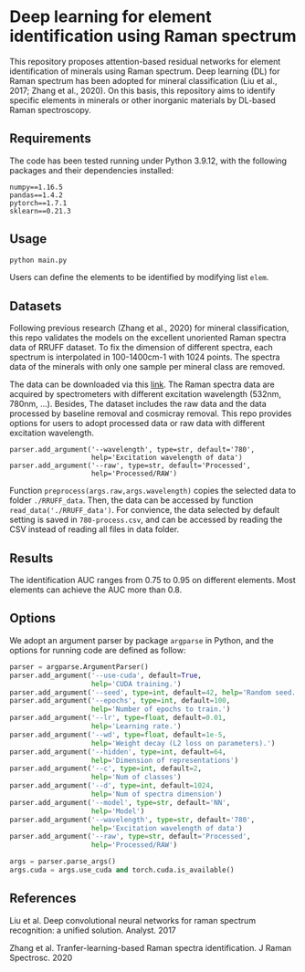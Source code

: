 # Deep learning for element identification using Raman spectrum

This repository proposes attention-based residual networks for element identification of minerals using Raman spectrum. Deep learning (DL) for Raman spectrum has been adopted for mineral classification (Liu et al., 2017; Zhang et al., 2020). On this basis, this repository aims to identify specific elements in minerals or other inorganic materials by DL-based Raman spectroscopy. 

## Requirements

The code has been tested running under Python 3.9.12, with the following packages and their dependencies installed:

```
numpy==1.16.5
pandas==1.4.2
pytorch==1.7.1
sklearn==0.21.3
```

## Usage

```bash
python main.py
```

Users can define the elements to be identified by modifying list `elem`.

## Datasets

Following previous research (Zhang et al., 2020) for mineral classification, this repo validates the models on the excellent unoriented Raman spectra data of RRUFF dataset. To fix the dimension of different spectra, each spectrum is interpolated in 100-1400cm-1 with 1024 points. The spectra data of the minerals with only one sample per mineral class are removed.

The data can be downloaded via this [link](https://rruff.info/zipped_data_files/raman/excellent_unoriented.zip). The Raman spectra data are acquired by spectrometers with different excitation wavelength (532nm, 780nm, ...). Besides, The dataset includes the raw data and the data processed by baseline removal and cosmicray removal. This repo provides options for users to adopt processed data or raw data with different excitation wavelength.

```
parser.add_argument('--wavelength', type=str, default='780',
                    help='Excitation wavelength of data')
parser.add_argument('--raw', type=str, default='Processed',
                    help='Processed/RAW')  
```

Function `preprocess(args.raw,args.wavelength)` copies the selected data to folder `./RRUFF_data`. Then, the data can be accessed by function `read_data('./RRUFF_data')`. For convience, the data selected by default setting is saved in `780-process.csv`, and can be accessed by reading the CSV instead of reading all files in data folder.

## Results

The identification AUC ranges from 0.75 to 0.95 on different elements. Most elements can achieve the AUC more than 0.8.

## Options

We adopt an argument parser by package  `argparse` in Python, and the options for running code are defined as follow:

```python
parser = argparse.ArgumentParser()
parser.add_argument('--use-cuda', default=True,
                    help='CUDA training.')
parser.add_argument('--seed', type=int, default=42, help='Random seed.')
parser.add_argument('--epochs', type=int, default=100,
                    help='Number of epochs to train.')
parser.add_argument('--lr', type=float, default=0.01,
                    help='Learning rate.')
parser.add_argument('--wd', type=float, default=1e-5,
                    help='Weight decay (L2 loss on parameters).')
parser.add_argument('--hidden', type=int, default=64,
                    help='Dimension of representations')
parser.add_argument('--c', type=int, default=2,
                    help='Num of classes')
parser.add_argument('--d', type=int, default=1024,
                    help='Num of spectra dimension')
parser.add_argument('--model', type=str, default='NN',
                    help='Model')
parser.add_argument('--wavelength', type=str, default='780',
                    help='Excitation wavelength of data')
parser.add_argument('--raw', type=str, default='Processed',
                    help='Processed/RAW')                     

args = parser.parse_args()
args.cuda = args.use_cuda and torch.cuda.is_available()
```

## References

Liu et al. Deep convolutional neural networks for raman spectrum recognition: a unified solution. Analyst. 2017

Zhang et al. Tranfer-learning-based Raman spectra identification. J Raman Spectrosc. 2020
